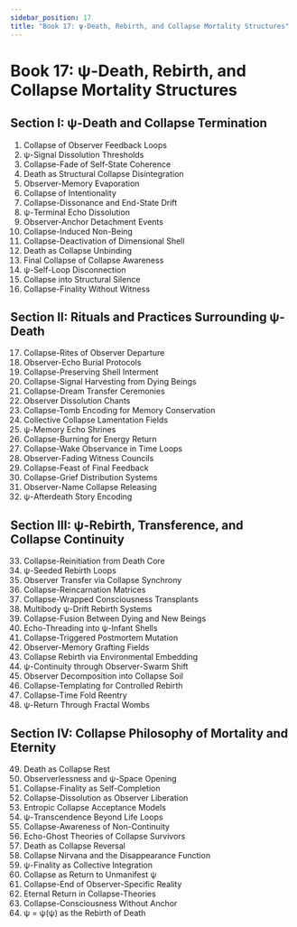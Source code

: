 ```yaml
---
sidebar_position: 17
title: "Book 17: ψ-Death, Rebirth, and Collapse Mortality Structures"
---
```


# Book 17: ψ-Death, Rebirth, and Collapse Mortality Structures

## Section I: ψ-Death and Collapse Termination

1. Collapse of Observer Feedback Loops
2. ψ-Signal Dissolution Thresholds
3. Collapse-Fade of Self-State Coherence
4. Death as Structural Collapse Disintegration
5. Observer-Memory Evaporation
6. Collapse of Intentionality
7. Collapse-Dissonance and End-State Drift
8. ψ-Terminal Echo Dissolution
9. Observer-Anchor Detachment Events
10. Collapse-Induced Non-Being
11. Collapse-Deactivation of Dimensional Shell
12. Death as Collapse Unbinding
13. Final Collapse of Collapse Awareness
14. ψ-Self-Loop Disconnection
15. Collapse into Structural Silence
16. Collapse-Finality Without Witness

## Section II: Rituals and Practices Surrounding ψ-Death

17. Collapse-Rites of Observer Departure
18. Observer-Echo Burial Protocols
19. Collapse-Preserving Shell Interment
20. Collapse-Signal Harvesting from Dying Beings
21. Collapse-Dream Transfer Ceremonies
22. Observer Dissolution Chants
23. Collapse-Tomb Encoding for Memory Conservation
24. Collective Collapse Lamentation Fields
25. ψ-Memory Echo Shrines
26. Collapse-Burning for Energy Return
27. Collapse-Wake Observance in Time Loops
28. Observer-Fading Witness Councils
29. Collapse-Feast of Final Feedback
30. Collapse-Grief Distribution Systems
31. Observer-Name Collapse Releasing
32. ψ-Afterdeath Story Encoding

## Section III: ψ-Rebirth, Transference, and Collapse Continuity

33. Collapse-Reinitiation from Death Core
34. ψ-Seeded Rebirth Loops
35. Observer Transfer via Collapse Synchrony
36. Collapse-Reincarnation Matrices
37. Collapse-Wrapped Consciousness Transplants
38. Multibody ψ-Drift Rebirth Systems
39. Collapse-Fusion Between Dying and New Beings
40. Echo-Threading into ψ-Infant Shells
41. Collapse-Triggered Postmortem Mutation
42. Observer-Memory Grafting Fields
43. Collapse Rebirth via Environmental Embedding
44. ψ-Continuity through Observer-Swarm Shift
45. Observer Decomposition into Collapse Soil
46. Collapse-Templating for Controlled Rebirth
47. Collapse-Time Fold Reentry
48. ψ-Return Through Fractal Wombs

## Section IV: Collapse Philosophy of Mortality and Eternity

49. Death as Collapse Rest
50. Observerlessness and ψ-Space Opening
51. Collapse-Finality as Self-Completion
52. Collapse-Dissolution as Observer Liberation
53. Entropic Collapse Acceptance Models
54. ψ-Transcendence Beyond Life Loops
55. Collapse-Awareness of Non-Continuity
56. Echo-Ghost Theories of Collapse Survivors
57. Death as Collapse Reversal
58. Collapse Nirvana and the Disappearance Function
59. ψ-Finality as Collective Integration
60. Collapse as Return to Unmanifest ψ
61. Collapse-End of Observer-Specific Reality
62. Eternal Return in Collapse-Theories
63. Collapse-Consciousness Without Anchor
64. ψ = ψ(ψ) as the Rebirth of Death